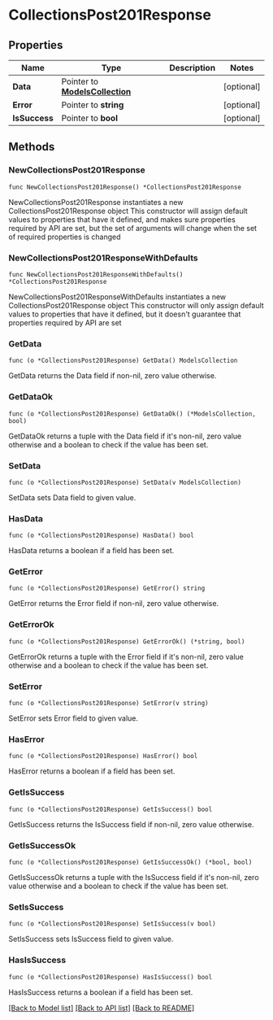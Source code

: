 # CollectionsPost201Response

## Properties

Name | Type | Description | Notes
------------ | ------------- | ------------- | -------------
**Data** | Pointer to [**ModelsCollection**](ModelsCollection.md) |  | [optional] 
**Error** | Pointer to **string** |  | [optional] 
**IsSuccess** | Pointer to **bool** |  | [optional] 

## Methods

### NewCollectionsPost201Response

`func NewCollectionsPost201Response() *CollectionsPost201Response`

NewCollectionsPost201Response instantiates a new CollectionsPost201Response object
This constructor will assign default values to properties that have it defined,
and makes sure properties required by API are set, but the set of arguments
will change when the set of required properties is changed

### NewCollectionsPost201ResponseWithDefaults

`func NewCollectionsPost201ResponseWithDefaults() *CollectionsPost201Response`

NewCollectionsPost201ResponseWithDefaults instantiates a new CollectionsPost201Response object
This constructor will only assign default values to properties that have it defined,
but it doesn't guarantee that properties required by API are set

### GetData

`func (o *CollectionsPost201Response) GetData() ModelsCollection`

GetData returns the Data field if non-nil, zero value otherwise.

### GetDataOk

`func (o *CollectionsPost201Response) GetDataOk() (*ModelsCollection, bool)`

GetDataOk returns a tuple with the Data field if it's non-nil, zero value otherwise
and a boolean to check if the value has been set.

### SetData

`func (o *CollectionsPost201Response) SetData(v ModelsCollection)`

SetData sets Data field to given value.

### HasData

`func (o *CollectionsPost201Response) HasData() bool`

HasData returns a boolean if a field has been set.

### GetError

`func (o *CollectionsPost201Response) GetError() string`

GetError returns the Error field if non-nil, zero value otherwise.

### GetErrorOk

`func (o *CollectionsPost201Response) GetErrorOk() (*string, bool)`

GetErrorOk returns a tuple with the Error field if it's non-nil, zero value otherwise
and a boolean to check if the value has been set.

### SetError

`func (o *CollectionsPost201Response) SetError(v string)`

SetError sets Error field to given value.

### HasError

`func (o *CollectionsPost201Response) HasError() bool`

HasError returns a boolean if a field has been set.

### GetIsSuccess

`func (o *CollectionsPost201Response) GetIsSuccess() bool`

GetIsSuccess returns the IsSuccess field if non-nil, zero value otherwise.

### GetIsSuccessOk

`func (o *CollectionsPost201Response) GetIsSuccessOk() (*bool, bool)`

GetIsSuccessOk returns a tuple with the IsSuccess field if it's non-nil, zero value otherwise
and a boolean to check if the value has been set.

### SetIsSuccess

`func (o *CollectionsPost201Response) SetIsSuccess(v bool)`

SetIsSuccess sets IsSuccess field to given value.

### HasIsSuccess

`func (o *CollectionsPost201Response) HasIsSuccess() bool`

HasIsSuccess returns a boolean if a field has been set.


[[Back to Model list]](../README.md#documentation-for-models) [[Back to API list]](../README.md#documentation-for-api-endpoints) [[Back to README]](../README.md)


